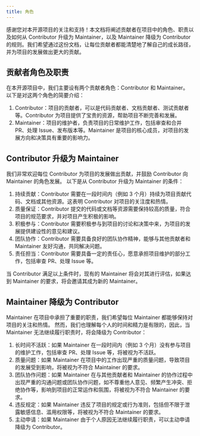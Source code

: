 ```yaml
---
title: 角色
---
```

感谢您对本开源项目的关注和支持！本文档将阐述贡献者在项目中的角色、职责以及如何从 Contributor 升级为 Maintainer，以及 Maintainer 降级为 Contributor 的规则。我们希望通过这份文档，让每位贡献者都能清楚地了解自己的成长路径，并为项目的发展做出更大的贡献。

## 贡献者角色及职责

在本开源项目中，我们主要设有两个贡献者角色：Contributor 和 Maintainer。
以下是对这两个角色的简要介绍：

1. Contributor：项目的贡献者，可以是代码贡献者、文档贡献者、测试贡献者等。Contributor 为项目提供了宝贵的资源，帮助项目不断完善和发展。
2. Maintainer：项目的维护者，负责项目的日常维护工作，包括审查和合并 PR、处理 Issue、发布版本等。Maintainer 是项目的核心成员，对项目的发展方向和决策具有重要的影响力。

## Contributor 升级为 Maintainer

我们非常欢迎每位 Contributor 为项目的发展做出贡献，并鼓励 Contributor 向 Maintainer 的角色发展。
以下是从 Contributor 升级为 Maintainer 的条件：

1. 持续贡献：Contributor 需要在一段时间内（例如 3 个月）持续为项目贡献代码、文档或其他资源。这表明 Contributor 对项目的关注度和热情。
2. 质量保证：Contributor 提交的代码或文档等资源需要保持较高的质量，符合项目的规范要求，并对项目产生积极的影响。
3. 积极参与：Contributor 需要积极参与到项目的讨论和决策中来，为项目的发展提供建设性的意见和建议。
4. 团队协作：Contributor 需要具备良好的团队协作精神，能够与其他贡献者和 Maintainer 友好沟通，共同解决问题。
5. 责任担当：Contributor 需要具备一定的责任心，愿意承担项目维护的部分工作，包括审查 PR、处理 Issue 等。

当 Contributor 满足以上条件时，现有的 Maintainer 将会对其进行评估，如果达到 Maintainer 的要求，将会邀请其成为新的 Maintainer。

## Maintainer 降级为 Contributor

Maintainer 在项目中承担了重要的职责，我们希望每位 Maintainer 都能够保持对项目的关注和热情。
然而，我们也理解每个人的时间和精力是有限的，因此，当 Maintainer 无法继续履行职责时，将会降级为 Contributor：

1. 长时间不活跃：如果 Maintainer 在一段时间内（例如 3 个月）没有参与项目的维护工作，包括审查 PR、处理 Issue 等，将被视为不活跃。
2. 质量问题：如果 Maintainer 在项目中的工作出现严重的质量问题，导致项目的发展受到影响，将被视为不符合 Maintainer 的要求。
3. 团队协作问题：如果 Maintainer 在与其他贡献者和 Maintainer 的协作过程中出现严重的沟通问题或团队协作问题，如不尊重他人意见、频繁产生冲突、拒绝协作等，影响到项目的正常运作和氛围，将被视为不符合 Maintainer 的要求。
4. 违反规定：如果 Maintainer 违反了项目的规定或行为准则，包括但不限于泄露敏感信息、滥用权限等，将被视为不符合 Maintainer 的要求。
5. 主动申请：如果 Maintainer 由于个人原因无法继续履行职责，可以主动申请降级为 Contributor。

